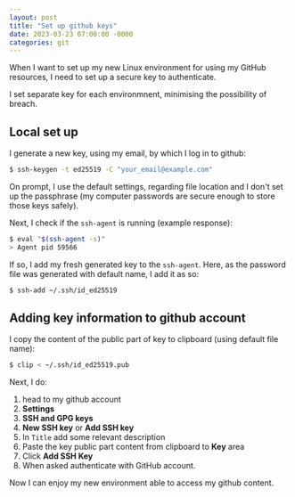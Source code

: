 ```yaml
---
layout: post
title: "Set up github keys"
date: 2023-03-23 07:00:00 -0000
categories: git
---
```


When I want to set up my new Linux environment for using my GitHub resources, I need to set up a secure key to authenticate.

I set separate key for each environmnent, minimising the possibility of breach.

## Local set up
I generate a new key, using my email, by which I log in to github:

```bash
$ ssh-keygen -t ed25519 -C "your_email@example.com"
```
On prompt, I use the default settings, regarding file location and I don't set up the passphrase (my computer passwords are secure enough to store those keys safely).

Next, I check if the `ssh-agent` is running (example response):
```bash
$ eval "$(ssh-agent -s)"
> Agent pid 59566
```

If so, I add my fresh generated key to the `ssh-agent`. Here, as the password file was generated with default name, I add it as so:
```bash
$ ssh-add ~/.ssh/id_ed25519
```

## Adding key information to github account
I copy the content of the public part of key to clipboard (using default file name):
```bash
$ clip < ~/.ssh/id_ed25519.pub
```

Next, I do:
1. head to my github account
2. __Settings__
3. __SSH and GPG keys__
4. __New SSH key__ or __Add SSH key__
5. In `Title` add some relevant description
6. Paste the key public part content from clipboard to __Key__ area
7. Click __Add SSH Key__
8. When asked authenticate with GitHub account.

Now I can enjoy my new environment able to access my github content.